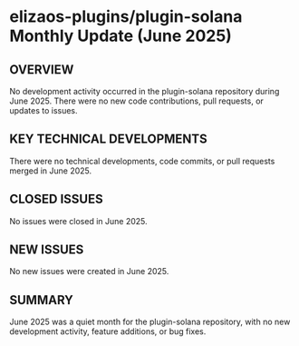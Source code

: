 # elizaos-plugins/plugin-solana Monthly Update (June 2025)

## OVERVIEW
No development activity occurred in the plugin-solana repository during June 2025. There were no new code contributions, pull requests, or updates to issues.

## KEY TECHNICAL DEVELOPMENTS
There were no technical developments, code commits, or pull requests merged in June 2025.

## CLOSED ISSUES
No issues were closed in June 2025.

## NEW ISSUES
No new issues were created in June 2025.

## SUMMARY
June 2025 was a quiet month for the plugin-solana repository, with no new development activity, feature additions, or bug fixes.